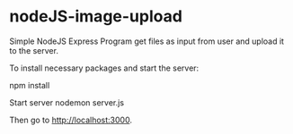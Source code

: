 # nodeJS-image-upload

Simple NodeJS Express Program get files as input from user and upload it to the server.

To install necessary packages and start the server:

npm install

Start server
nodemon server.js

Then go to [http://localhost:3000](http://localhost:3000).
